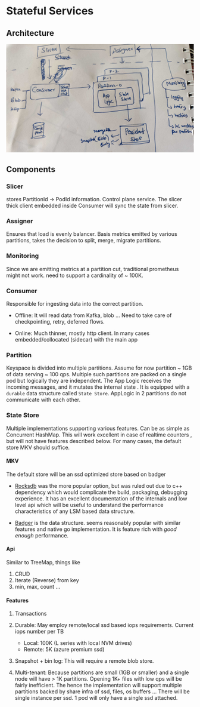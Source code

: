 # Stateful Services

## Architecture
![alt text](images/stateful-services.jpg "Architecture")
 
## Components

### Slicer
stores PartitionId -> PodId information. Control plane service. The 
slicer thick client embedded inside Consumer will sync the state from slicer.

### Assigner
Ensures that load is evenly balancer. Basis metrics emitted by 
various partitions, takes the decision to split, merge, migrate partitions.

### Monitoring
Since we are emitting metrics at a partition cut, traditional prometheus might
not work. need to support a cardinality of ~ 100K.

### Consumer
Responsible for ingesting data into the correct partition.
 
- Offline: It will read data from Kafka, blob ... Need to take care of
 checkpointing, retry, deferred flows.

- Online: Much thinner, mostly http client. In many cases embedded/collocated
(sidecar) with the main app

### Partition
Keyspace is divided into multiple partitions. Assume for now partition ~ 1GB
of data serving ~ 100 qps. Multiple such partitions are packed on a single pod
but logically they are independent. 
The App Logic receives the incoming messages, and it mutates the internal state
. It is equipped with a `durable` data structure called `State Store`. AppLogic
in 2 partitions do not communicate with each other.

### State Store
Multiple implementations supporting various features. Can be as simple as
Concurrent HashMap. This will work excellent in case of realtime counters
, but will not have features described below. For many cases, the default
 store MKV should suffice.
 
#### MKV
The default store will be an ssd optimized store based on badger
- [Rocksdb](https://github.com/facebook/rocksdb/) was the more popular option, 
but was ruled out due to c++ dependency which would complicate the build,
packaging, debugging experience. It has an excellent documentation of the 
internals and low level api which will be useful to understand the performance
characteristics of any LSM based data structure.

- [Badger](https://github.com/dgraph-io/badger)
is the data structure. seems reasonably popular with similar features and native
go implementation. It is feature rich with *good enough* performance. 
 
#### Api
Similar to TreeMap, things like
1. CRUD
1. Iterate (Reverse) from key
1. min, max, count ...

#### Features
1. Transactions

1. Durable: May employ remote/local ssd based iops requirements. Current iops
 number per TB
    - Local: 100K (L series with local NVM drives)
    - Remote: 5K (azure premium ssd)

1. Snapshot + bin log: This will require a remote blob store. 

1. Multi-tenant: Because partitions are small (1GB or smaller) and a single node
will have > 1K partitions. Opening 1K+ files with low qps will be fairly
inefficient. The hence the implementation will support multiple partitions
backed by share infra of ssd, files, os buffers ... There will be single
instance per ssd. 1 pod will only have a single ssd attached.
 